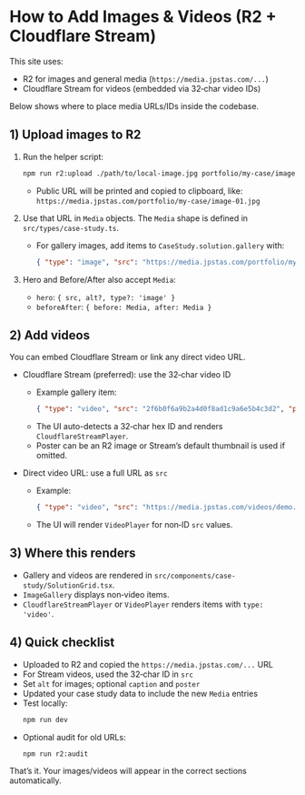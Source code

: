 # How to Add Images & Videos (R2 + Cloudflare Stream)

This site uses:
- R2 for images and general media (`https://media.jpstas.com/...`)
- Cloudflare Stream for videos (embedded via 32‑char video IDs)

Below shows where to place media URLs/IDs inside the codebase.

## 1) Upload images to R2

1. Run the helper script:
   ```bash
   npm run r2:upload ./path/to/local-image.jpg portfolio/my-case/image-01.jpg
   ```
   - Public URL will be printed and copied to clipboard, like:
     `https://media.jpstas.com/portfolio/my-case/image-01.jpg`

2. Use that URL in `Media` objects. The `Media` shape is defined in `src/types/case-study.ts`.
   - For gallery images, add items to `CaseStudy.solution.gallery` with:
     ```json
     { "type": "image", "src": "https://media.jpstas.com/portfolio/my-case/image-01.jpg", "alt": "Short description", "caption": "Optional caption" }
     ```

3. Hero and Before/After also accept `Media`:
   - `hero`: `{ src, alt?, type?: 'image' }`
   - `beforeAfter`: `{ before: Media, after: Media }`

## 2) Add videos

You can embed Cloudflare Stream or link any direct video URL.

- Cloudflare Stream (preferred): use the 32‑char video ID
  - Example gallery item:
    ```json
    { "type": "video", "src": "2f6b0f6a9b2a4d0f8ad1c9a6e5b4c3d2", "poster": "https://media.jpstas.com/portfolio/my-case/video-cover.jpg", "caption": "Optional caption" }
    ```
  - The UI auto-detects a 32‑char hex ID and renders `CloudflareStreamPlayer`.
  - Poster can be an R2 image or Stream’s default thumbnail is used if omitted.

- Direct video URL: use a full URL as `src`
  - Example:
    ```json
    { "type": "video", "src": "https://media.jpstas.com/videos/demo.mp4", "poster": "https://media.jpstas.com/portfolio/my-case/demo-cover.jpg" }
    ```
  - The UI will render `VideoPlayer` for non‑ID `src` values.

## 3) Where this renders

- Gallery and videos are rendered in `src/components/case-study/SolutionGrid.tsx`.
- `ImageGallery` displays non‑video items.
- `CloudflareStreamPlayer` or `VideoPlayer` renders items with `type: 'video'`.

## 4) Quick checklist

- Uploaded to R2 and copied the `https://media.jpstas.com/...` URL
- For Stream videos, used the 32‑char ID in `src`
- Set `alt` for images; optional `caption` and `poster`
- Updated your case study data to include the new `Media` entries
- Test locally:
  ```bash
  npm run dev
  ```
- Optional audit for old URLs:
  ```bash
  npm run r2:audit
  ```

That’s it. Your images/videos will appear in the correct sections automatically.

